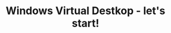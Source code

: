 ---
title: "Windows Virtual Destkop - let's start!"
categories:
    - Azure
    - RDP
tags:
    - Azure
    - Windows Virtual Desktop
    - RDP
---